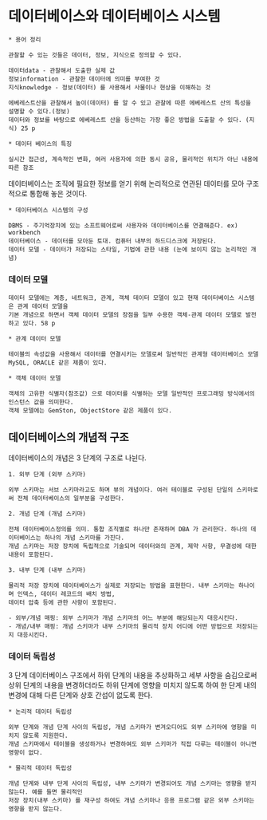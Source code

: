 # 데이터베이스와 데이터베이스 시스템
```
* 용어 정리

관찰할 수 있는 것들은 데이터, 정보, 지식으로 정의할 수 있다. 

데이터data - 관찰해서 도출한 실제 값 
정보information - 관찰한 데이터에 의미를 부여한 것
지식knowledge - 정보(데이터) 를 사용해서 사물이나 현상을 이해하는 것

에베레스트산을 관찰해서 높이(데이터) 를 알 수 있고 관찰에 따른 에베레스트 산의 특성을 설명할 수 있다.(정보)
데이터와 정보를 바탕으로 에베레스트 산을 등산하는 가장 좋은 방법을 도출할 수 있다. (지식) 25 p 
```
```
* 데이터 베이스의 특징

실시간 접근성, 계속적인 변화, 여러 사용자에 의한 동시 공유, 물리적인 위치가 아닌 내용에 따른 참조
```
데이터베이스는 조직에 필요한 정보를 얻기 위해 논리적으로 연관된 데이터를 모아 구조적으로 통합해 놓은 것이다.
```
* 데이터베이스 시스템의 구성

DBMS - 주기억장치에 있는 소프트웨어로써 사용자와 데이터베이스를 연결해준다. ex) workbench
데이터베이스 - 데이터를 모아둔 토대. 컴퓨터 내부의 하드디스크에 저장된다.
데이터 모델 - 데이터가 저장되는 스타일, 기법에 관한 내용 (눈에 보이지 않는 논리적인 개념)
```
### 데이터 모델
```
데이터 모델에는 계층, 네트워크, 관계, 객체 데이터 모델이 있고 현재 데이터베이스 시스템은 관계 데이터 모델을
기본 개념으로 하면서 객체 데이터 모델의 장점을 일부 수용한 객체-관계 데이터 모델로 발전하고 있다. 58 p
```
```
* 관계 데이터 모델

테이블의 속성값을 사용해서 데이터를 연결시키는 모델로써 일반적인 관계형 데이터베이스 모델 MySQL, ORACLE 같은 제품이 있다. 
```
```
* 객체 데이터 모델

객체의 고유한 식별자(참조값) 으로 데이터를 식별하는 모델 일반적인 프로그래밍 방식에서의 인스턴스 값을 의미한다.
객체 모델에는 GemSton, ObjectStore 같은 제품이 있다.
```
## 데이터베이스의 개념적 구조

데이터베이스의 개념은 3 단계의 구조로 나뉜다. 

```
1. 외부 단계 (외부 스키마)

외부 스키마는 서브 스키마라고도 하며 뷰의 개념이다. 여러 테이블로 구성된 단일의 스키마로써 전체 데이터베이스의 일부분을 구성한다.
```
```
2. 개념 단계 (개념 스키마)

전체 데이터베이스정의를 의미. 통합 조직별로 하나만 존재하며 DBA 가 관리한다. 하나의 데이터베이스는 하나의 개념 스키마를 가진다.
개념 스키마는 저장 장치에 독립적으로 기술되며 데이터와의 관계, 제약 사항, 무결성에 대한 내용이 포함된다. 
```
```
3. 내부 단계 (내부 스키마)

물리적 저장 장치에 데이터베이스가 실제로 저장되는 방법을 표현한다. 내부 스키마는 하나이며 인덱스, 데이터 레코드의 배치 방법,
데이터 압축 등에 관한 사항이 포함된다.

- 외부/개념 매핑: 외부 스키마가 개념 스키마의 어느 부분에 해당되는지 대응시킨다.
- 개념/내부 매핑: 개념 스키마가 내부 스키마의 물리적 장치 어디에 어떤 방법으로 저장되는지 대응시킨다. 
```
### 데이터 독립성

3 단계 데이터베이스 구조에서 하위 단계의 내용을 추상화하고 세부 사항을 숨김으로써 상위 단계의 내용을 변경하더라도 하위 단계에 영향을 미치지 않도록 하여 한 단계 내의 변경에 대해 다른 단계와 상호 간섭이 없도록 한다.
```
* 논리적 데이터 독립성

외부 단계와 개념 단계 사이의 독립성, 개념 스키마가 변겨오디어도 외부 스키마에 영향을 미치지 않도록 지원한다.
개념 스키마에서 테이블을 생성하거나 변경하여도 외부 스키마가 직접 다루는 테이블이 아니면 영향이 없다. 
```
```
* 물리적 데이터 독립성 

개념 단계와 내부 단계 사이의 독립성, 내부 스키마가 변경되어도 개념 스키마는 영향을 받지 않는다. 예를 들면 물리적인
저장 장치(내부 스키마) 를 재구성 하여도 개념 스키마나 응용 프로그램 같은 외부 스키마는 영향을 받지 않는다.
```




